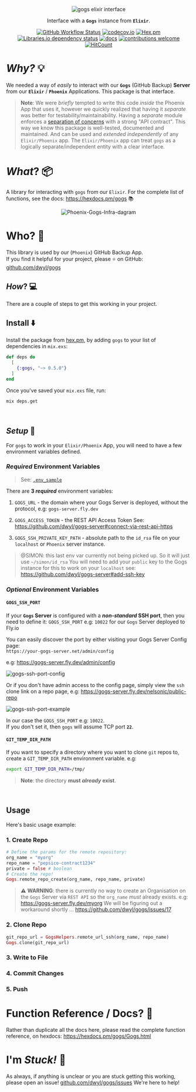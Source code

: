 <div align="center">

<img src="https://user-images.githubusercontent.com/194400/162528448-5df0e9e8-a132-4644-b216-5107e0df0204.png" alt="gogs elixir interface">

Interface with a **`Gogs`** instance from **`Elixir`**.

[![GitHub Workflow Status](https://img.shields.io/github/workflow/status/dwyl/gogs/Elixir%20CI?label=build&style=flat-square)](https://github.com/dwyl/gogs/actions/workflows/ci.yml)
[![codecov.io](https://img.shields.io/codecov/c/github/dwyl/gogs/master.svg?style=flat-square)](http://codecov.io/github/dwyl/gogs?branch=main)
[![Hex.pm](https://img.shields.io/hexpm/v/gogs?color=brightgreen&style=flat-square)](https://hex.pm/packages/gogs)
[![Libraries.io dependency status](https://img.shields.io/librariesio/release/hex/gogs?logoColor=brightgreen&style=flat-square)](https://libraries.io/hex/gogs)
[![docs](https://img.shields.io/badge/docs-maintained-brightgreen?style=flat-square)](https://hexdocs.pm/gogs/api-reference.html)
[![contributions welcome](https://img.shields.io/badge/contributions-welcome-brightgreen.svg?style=flat-square)](https://github.com/dwyl/gogs/issues)
[![HitCount](http://hits.dwyl.com/dwyl/gogs.svg)](http://hits.dwyl.com/dwyl/gogs)
<!-- uncomment when service is working ...
[![Inline docs](http://inch-ci.org/github/dwyl/auth.svg?branch=master&style=flat-square)](http://inch-ci.org/github/dwyl/auth)
-->

</div>

# _Why?_ 💡

We needed a way of _easily_ to interact 
with our **`Gogs`** (GitHub Backup) **Server**
from our **`Elixir`** / **`Phoenix`** Applications.
This package is that interface. 

> **Note**: We were _briefly_ tempted 
> to write this code _inside_ the Phoenix App 
> that uses it, 
> however we quickly realized
> that having it _separate_ was better
> for testability/maintainability.
> Having a _separate_ module enforces a
> [separation of concerns](https://en.wikipedia.org/wiki/Separation_of_concerns)
> with a strong "API contract".
> This way we know this package is well-tested,
> documented and maintained. 
> And can be used and _extended independently_ 
> of any `Elixir/Phoenix` app.
> The `Elixir/Phoenix` app can treat `gogs`
> as a logically separate/independent entity
> with a clear interface.

# _What_? 📦

A library for interacting with `gogs` 
from our `Elixir`.
For the complete list of functions,
see the docs: https://hexdocs.pm/gogs 📚 

<div align="center">

![Phoenix-Gogs-Infra-dagram](https://user-images.githubusercontent.com/194400/167098379-e06ee8ae-d652-4464-83d7-e209d442e9e2.png)

</div>

# Who? 👤

This library is used by our (`Phoenix`) GitHub Backup App. <br />
If you find it helpful for your project,
please ⭐ on GitHub: 
[github.com/dwyl/gogs](https://github.com/dwyl/gogs)


## _How_? 💻

There are a couple of steps to get this working in your project.
## Install ⬇️

Install the package from [hex.pm](https://hex.pm/docs/publish), 
by adding `gogs` to your list of dependencies in `mix.exs`:

```elixir
def deps do
  [
    {:gogs, "~> 0.5.0"}
  ]
end
```

Once you've saved your `mix.exs` file, 
run: 
```sh
mix deps.get
```

<br />

## _Setup_ 🔧

For `gogs` to work
in your `Elixir/Phoenix` App,
you will need to have 
a few environment variables defined.


### _Required_ Environment Variables

> See: [`.env_sample`](https://github.com/dwyl/gogs/blob/main/.env_sample)

There are **3 _required_** environment variables:

1. `GOGS_URL` - the domain where your Gogs Server is deployed,
   without the protocol, e.g: `gogs-server.fly.dev`

2. `GOGS_ACCESS_TOKEN` - the REST API Access Token 
See: https://github.com/dwyl/gogs-server#connect-via-rest-api-https

3. `GOGS_SSH_PRIVATE_KEY_PATH` - absolute path to the `id_rsa` file
  on your `localhost` or `Phoenix` server instance.

> @SIMON: this last env var currently not being picked up.
> So it will just use `~/simon/id_rsa` 
> You will need to add your `public` key 
> to the Gogs instance for this to work on your `localhost`
> see:
> https://github.com/dwyl/gogs-server#add-ssh-key


### _Optional_ Environment Variables

#### `GOGS_SSH_PORT`

If your **`Gogs` Server** is configured 
with a **_non-standard_ SSH port**, 
then you need to define it:
`GOGS_SSH_PORT` e.g: `10022` for our 
`Gogs` Server deployed to Fly.io

You can easily discover the port by either visiting your
Gogs Server Config page: <br />
`https://your-gogs-server.net/admin/config`

e.g:
https://gogs-server.fly.dev/admin/config

![gogs-ssh-port-config](https://user-images.githubusercontent.com/194400/167105374-ef36752f-80a7-4a77-8c78-2dda44a132f9.png)


Or if you don't have admin access to the config page,
simply view the `ssh` clone link on a repo page,
e.g: https://gogs-server.fly.dev/nelsonic/public-repo

![gogs-ssh-port-example](https://user-images.githubusercontent.com/194400/167104890-31b06fa0-bd23-4ecb-b680-91c92398b0a7.png)

In our case the `GOGS_SSH_PORT` e.g: `10022`. <br />
If you don't set it, then `gogs` will assume TCP port **`22`**.

#### `GIT_TEMP_DIR_PATH`

If you want to specify a directory where 
you want to clone `git` repos to,
create a `GIT_TEMP_DIR_PATH` environment variable.
e.g:

```sh
export GIT_TEMP_DIR_PATH=/tmp/
```

> **Note**: the directory **must _already_ exist**.

<br />

## Usage

Here's basic usage example:

### 1. Create Repo

```elixir
# Define the params for the remote repository:
org_name = "myorg"
repo_name = "pepsico-contract1234"
private = false # boolean
# Create the repo!
Gogs.remote_repo_create(org_name, repo_name, private)
```

> ⚠️ **WARNING**: there is currently no way 
> to create an Organisation on the `Gogs` Server
> via `REST API` so the `org_name` 
> _must_ already exists. 
> e.g: https://gogs-server.fly.dev/myorg
> We will be figuring out a workaround shortly ...
> https://github.com/dwyl/gogs/issues/17


### 2. Clone Repo

```elixir
git_repo_url = GogsHelpers.remote_url_ssh(org_name, repo_name)
Gogs.clone(git_repo_url)
```

### 3. Write to File

### 4. Commit Changes

### 5. Push



# Function Reference / Docs? 📖 

Rather than duplicate all the docs here, 
please read the complete function reference, 
on hexdocs: https://hexdocs.pm/gogs/Gogs.html

# I'm _Stuck!_ 🤷

As always, if anything is unclear
or you are stuck getting this working,
please open an issue!
[github.com/dwyl/gogs/issues](https://github.com/dwyl/gogs/issues/8)
We're here to help!

